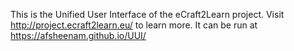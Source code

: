 This is the Unified User Interface of the eCraft2Learn project. Visit http://project.ecraft2learn.eu/ to learn more. It can be run at https://afsheenam.github.io/UUI/
